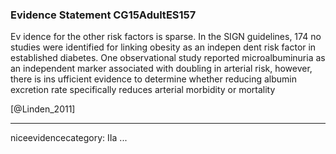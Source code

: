 ### Evidence Statement CG15AdultES157
Ev idence for the other risk factors is sparse. In the SIGN guidelines, 174 no studies were identified for linking obesity as an indepen dent risk factor in established diabetes. One observational study reported microalbuminuria as an independent marker associated with doubling in arterial risk, however, there is ins ufficient evidence to determine whether reducing albumin excretion rate specifically reduces arterial morbidity or mortality

[@Linden_2011]

---
niceevidencecategory: IIa
...


